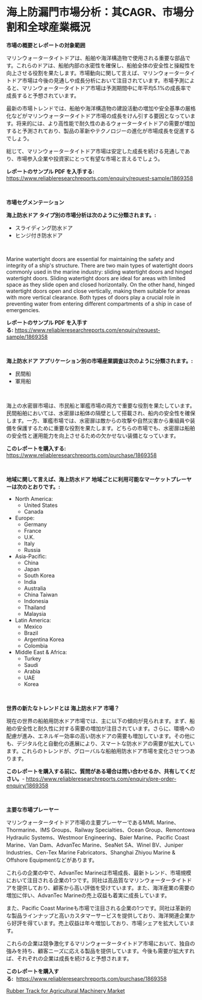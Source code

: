<p><h1>海上防漏門市場分析：其CAGR、市場分割和全球産業概況</h1></p><p><strong>市場の概要とレポートの対象範囲</strong></p>
<p><p>マリンウォータータイトドアは、船舶や海洋構造物で使用される重要な部品です。これらのドアは、船舶内部の水密性を確保し、船舶全体の安全性と操縦性を向上させる役割を果たします。市場動向に関して言えば、マリンウォータータイトドア市場は今後の見通しや成長分析において注目されています。市場予測によると、マリンウォータータイトドア市場は予測期間中に年平均5.1%の成長率で成長すると予想されています。</p><p>最新の市場トレンドでは、船舶や海洋構造物の建設活動の増加や安全基準の厳格化などがマリンウォータータイトドア市場の成長をけん引する要因となっています。将来的には、より高性能で耐久性のあるウォータータイトドアの需要が増加すると予測されており、製品の革新やテクノロジーの進化が市場成長を促進するでしょう。</p><p>総じて、マリンウォータータイトドア市場は安定した成長を続ける見通しであり、市場参入企業や投資家にとって有望な市場と言えるでしょう。</p></p>
<p><strong>レポートのサンプル PDF を入手する:</strong> <a href="https://www.reliableresearchreports.com/enquiry/request-sample/1869358">https://www.reliableresearchreports.com/enquiry/request-sample/1869358</a></p>
<p>&nbsp;</p>
<p><strong>市場セグメンテーション</strong></p>
<p><strong>海上防水ドア タイプ別の市場分析は次のように分類されます。:</strong></p>
<p><ul><li>スライディング防水ドア</li><li>ヒンジ付き防水ドア</li></ul></p>
<p>&nbsp;</p>
<p><p>Marine watertight doors are essential for maintaining the safety and integrity of a ship's structure. There are two main types of watertight doors commonly used in the marine industry: sliding watertight doors and hinged watertight doors. Sliding watertight doors are ideal for areas with limited space as they slide open and closed horizontally. On the other hand, hinged watertight doors open and close vertically, making them suitable for areas with more vertical clearance. Both types of doors play a crucial role in preventing water from entering different compartments of a ship in case of emergencies.</p></p>
<p><strong>レポートのサンプル PDF を入手する:</strong>&nbsp;<a href="https://www.reliableresearchreports.com/enquiry/request-sample/1869358">https://www.reliableresearchreports.com/enquiry/request-sample/1869358</a></p>
<p>&nbsp;</p>
<p><strong> 海上防水ドア アプリケーション別の市場産業調査は次のように分類されます。:</strong></p>
<p><ul><li>民間船</li><li>軍用船</li></ul></p>
<p>&nbsp;</p>
<p><p>海上の水密扉市場は、市民船と軍艦市場の両方で重要な役割を果たしています。民間船舶においては、水密扉は船体の隔壁として搭載され、船内の安全性を確保します。一方、軍艦市場では、水密扉は敵からの攻撃や自然災害から乗組員や装備を保護するために重要な役割を果たします。どちらの市場でも、水密扉は船舶の安全性と運用能力を向上させるための欠かせない装備となっています。</p></p>
<p><strong>このレポートを購入する:</strong>&nbsp; <a href="https://www.reliableresearchreports.com/purchase/1869358">https://www.reliableresearchreports.com/purchase/1869358</a></p>
<p>&nbsp;</p>
<p><strong>地域に関して言えば、海上防水ドア 地域ごとに利用可能なマーケットプレーヤーは次のとおりです。:</strong></p>
<p><ul>
    <li>
        North America:
        <ul>
            <li>United States</li>
            <li>Canada</li>
        </ul>
    </li>
    <li>
        Europe:
        <ul>
            <li>Germany</li>
            <li>France</li>
            <li>U.K.</li>
            <li>Italy</li>
            <li>Russia</li>
        </ul>
    </li>
    <li>
        Asia-Pacific:
        <ul>
            <li>China</li>
            <li>Japan</li>
            <li>South Korea</li>
            <li>India</li>
            <li>Australia</li>
            <li>China Taiwan</li>
            <li>Indonesia</li>
            <li>Thailand</li>
            <li>Malaysia</li>
        </ul>
    </li>
    <li>
        Latin America:
        <ul>
            <li>Mexico</li>
            <li>Brazil</li>
            <li>Argentina Korea</li>
            <li>Colombia</li>
        </ul>
    </li>
    <li>
        Middle East & Africa:
        <ul>
            <li>Turkey</li>
            <li>Saudi</li>
            <li>Arabia</li>
            <li>UAE</li>
            <li>Korea</li>
        </ul>
    </li>
    </ul></p>
<p>&nbsp;</p>
<p><strong>世界の新たなトレンドとは 海上防水ドア 市場？</strong></p>
<p><p>現在の世界の船舶用防水ドア市場では、主に以下の傾向が見られます。まず、船舶の安全性と耐久性に対する需要の増加が注目されています。さらに、環境への配慮が進み、エネルギー効率の高い防水ドアの需要も増加しています。その他にも、デジタル化と自動化の進展により、スマートな防水ドアの需要が拡大しています。これらのトレンドが、グローバルな船舶用防水ドア市場を変化させつつあります。</p></p>
<p><strong>このレポートを購入する前に、質問がある場合は問い合わせるか、共有してください。</strong>- <a href="https://www.reliableresearchreports.com/enquiry/pre-order-enquiry/1869358">https://www.reliableresearchreports.com/enquiry/pre-order-enquiry/1869358</a></p>
<p>&nbsp;</p>
<p><strong>主要な市場プレーヤー</strong></p>
<p><p>マリンウォータータイトドア市場の主要プレーヤーであるMML Marine、Thormarine、IMS Groups、Railway Specialties、Ocean Group、Remontowa Hydraulic Systems、Westmoor Engineering、Baier Marine、Pacific Coast Marine、Van Dam、AdvanTec Marine、SeaNet SA、Winel BV、Juniper Industries、Cen-Tex Marine Fabricators、Shanghai Zhiyou Marine & Offshore Equipmentなどがあります。</p><p>これらの企業の中で、AdvanTec Marineは市場成長、最新トレンド、市場規模において注目される企業の1つです。同社は高品質なマリンウォータータイトドアを提供しており、顧客から高い評価を受けています。また、海洋産業の需要の増加に伴い、AdvanTec Marineの売上収益も着実に成長しています。</p><p>また、Pacific Coast Marineも市場で注目される企業の1つです。同社は革新的な製品ラインナップと高いカスタマーサービスを提供しており、海洋関連企業から好評を得ています。売上収益は年々増加しており、市場シェアを拡大しています。</p><p>これらの企業は競争激化するマリンウォータータイトドア市場において、独自の強みを持ち、顧客ニーズに応える製品を提供しています。今後も需要が拡大すれば、それぞれの企業は成長を続けると予想されます。</p></p>
<p><strong>このレポートを購入する:</strong>&nbsp;&nbsp;<a href="https://www.reliableresearchreports.com/purchase/1869358">https://www.reliableresearchreports.com/purchase/1869358</a></p>
<p><p><a href="https://funky-papaya-cf4.notion.site/Rubber-Track-for-Agricultural-Machinery-Market-Offer-Valuable-Insights-into-Market-Size-Market-Shar-a711c8a10ad24e97a329f8e5097f248e">Rubber Track for Agricultural Machinery Market</a></p></p>